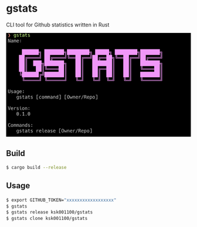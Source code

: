 # gstats

CLI tool for Github statistics written in Rust

![](images/screen_shot.png)

## Build
```bash
$ cargo build --release
```

## Usage
```bash
$ export GITHUB_TOKEN="xxxxxxxxxxxxxxxxxx"
$ gstats
$ gstats release ksk001100/gstats
$ gstats clone ksk001100/gstats
```
